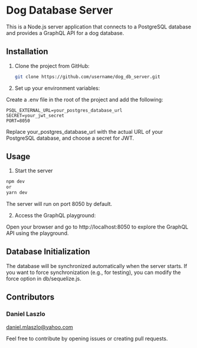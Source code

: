 # Dog Database Server

This is a Node.js server application that connects to a PostgreSQL database and provides a GraphQL API for a dog database.

## Installation

1. Clone the project from GitHub:

   ```bash
   git clone https://github.com/username/dog_db_server.git

   ```

2. Set up your environment variables:

Create a .env file in the root of the project and add the following:

```env
PSQL_EXTERNAL_URL=your_postgres_database_url
SECRET=your_jwt_secret
PORT=8050
```

Replace your_postgres_database_url with the actual URL of your PostgreSQL database, and choose a secret for JWT.

## Usage

1. Start the server

```bash
npm dev
or
yarn dev
```

The server will run on port 8050 by default.

2. Access the GraphQL playground:

Open your browser and go to http://localhost:8050 to explore the GraphQL API using the playground.

## Database Initialization

The database will be synchronized automatically when the server starts. If you want to force synchronization (e.g., for testing), you can modify the force option in db/sequelize.js.

## Contributors

### Daniel Laszlo

daniel.mlaszlo@yahoo.com

Feel free to contribute by opening issues or creating pull requests.
